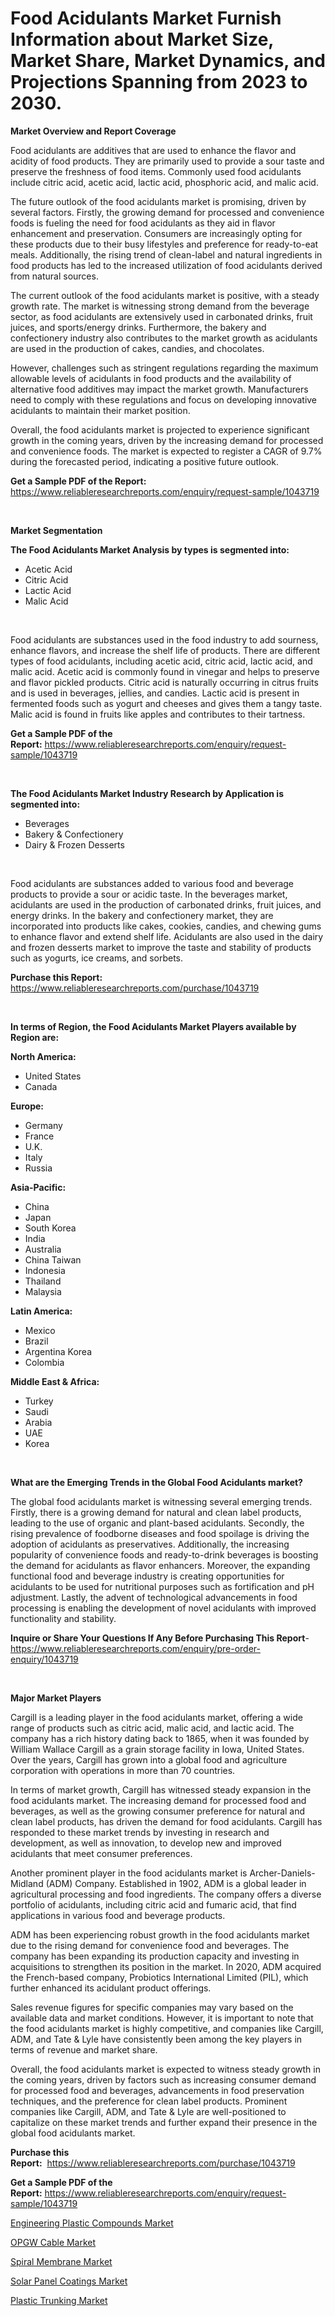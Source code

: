 <p><h1>Food Acidulants Market Furnish Information about Market Size, Market Share, Market Dynamics, and Projections Spanning from 2023 to 2030.</h1></p><p><strong>Market Overview and Report Coverage</strong></p>
<p><p>Food acidulants are additives that are used to enhance the flavor and acidity of food products. They are primarily used to provide a sour taste and preserve the freshness of food items. Commonly used food acidulants include citric acid, acetic acid, lactic acid, phosphoric acid, and malic acid.</p><p>The future outlook of the food acidulants market is promising, driven by several factors. Firstly, the growing demand for processed and convenience foods is fueling the need for food acidulants as they aid in flavor enhancement and preservation. Consumers are increasingly opting for these products due to their busy lifestyles and preference for ready-to-eat meals. Additionally, the rising trend of clean-label and natural ingredients in food products has led to the increased utilization of food acidulants derived from natural sources.</p><p>The current outlook of the food acidulants market is positive, with a steady growth rate. The market is witnessing strong demand from the beverage sector, as food acidulants are extensively used in carbonated drinks, fruit juices, and sports/energy drinks. Furthermore, the bakery and confectionery industry also contributes to the market growth as acidulants are used in the production of cakes, candies, and chocolates.</p><p>However, challenges such as stringent regulations regarding the maximum allowable levels of acidulants in food products and the availability of alternative food additives may impact the market growth. Manufacturers need to comply with these regulations and focus on developing innovative acidulants to maintain their market position.</p><p>Overall, the food acidulants market is projected to experience significant growth in the coming years, driven by the increasing demand for processed and convenience foods. The market is expected to register a CAGR of 9.7% during the forecasted period, indicating a positive future outlook.</p></p>
<p><strong>Get a Sample PDF of the Report:</strong> <a href="https://www.reliableresearchreports.com/enquiry/request-sample/1043719">https://www.reliableresearchreports.com/enquiry/request-sample/1043719</a></p>
<p>&nbsp;</p>
<p><strong>Market Segmentation</strong></p>
<p><strong>The Food Acidulants Market Analysis by types is segmented into:</strong></p>
<p><ul><li>Acetic Acid</li><li>Citric Acid</li><li>Lactic Acid</li><li>Malic Acid</li></ul></p>
<p>&nbsp;</p>
<p><p>Food acidulants are substances used in the food industry to add sourness, enhance flavors, and increase the shelf life of products. There are different types of food acidulants, including acetic acid, citric acid, lactic acid, and malic acid. Acetic acid is commonly found in vinegar and helps to preserve and flavor pickled products. Citric acid is naturally occurring in citrus fruits and is used in beverages, jellies, and candies. Lactic acid is present in fermented foods such as yogurt and cheeses and gives them a tangy taste. Malic acid is found in fruits like apples and contributes to their tartness.</p></p>
<p><strong>Get a Sample PDF of the Report:</strong>&nbsp;<a href="https://www.reliableresearchreports.com/enquiry/request-sample/1043719">https://www.reliableresearchreports.com/enquiry/request-sample/1043719</a></p>
<p>&nbsp;</p>
<p><strong>The Food Acidulants Market Industry Research by Application is segmented into:</strong></p>
<p><ul><li>Beverages</li><li>Bakery & Confectionery</li><li>Dairy & Frozen Desserts</li></ul></p>
<p>&nbsp;</p>
<p><p>Food acidulants are substances added to various food and beverage products to provide a sour or acidic taste. In the beverages market, acidulants are used in the production of carbonated drinks, fruit juices, and energy drinks. In the bakery and confectionery market, they are incorporated into products like cakes, cookies, candies, and chewing gums to enhance flavor and extend shelf life. Acidulants are also used in the dairy and frozen desserts market to improve the taste and stability of products such as yogurts, ice creams, and sorbets.</p></p>
<p><strong>Purchase this Report:</strong>&nbsp; <a href="https://www.reliableresearchreports.com/purchase/1043719">https://www.reliableresearchreports.com/purchase/1043719</a></p>
<p>&nbsp;</p>
<p><strong>In terms of Region, the Food Acidulants Market Players available by Region are:</strong></p>
<p>
    <p> <strong> North America: </strong>
        <ul>
            <li>United States</li>
            <li>Canada</li>
        </ul>
        </p> 
    <p> <strong> Europe: </strong>
        <ul>
            <li>Germany</li>
            <li>France</li>
            <li>U.K.</li>
            <li>Italy</li>
            <li>Russia</li>
        </ul>
        </p> 
    <p> <strong> Asia-Pacific: </strong>
        <ul>
            <li>China</li>
            <li>Japan</li>
            <li>South Korea</li>
            <li>India</li>
            <li>Australia</li>
            <li>China Taiwan</li>
            <li>Indonesia</li>
            <li>Thailand</li>
            <li>Malaysia</li>
        </ul>
        </p> 
    <p> <strong> Latin America: </strong>
        <ul>
            <li>Mexico</li>
            <li>Brazil</li>
            <li>Argentina Korea</li>
            <li>Colombia</li>
        </ul>
        </p> 
    <p> <strong> Middle East & Africa: </strong>
        <ul>
            <li>Turkey</li>
            <li>Saudi</li>
            <li>Arabia</li>
            <li>UAE</li>
            <li>Korea</li>
        </ul>
    </p>
    </p>
<p>&nbsp;</p>
<p><strong>What are the Emerging Trends in the Global Food Acidulants market?</strong></p>
<p><p>The global food acidulants market is witnessing several emerging trends. Firstly, there is a growing demand for natural and clean label products, leading to the use of organic and plant-based acidulants. Secondly, the rising prevalence of foodborne diseases and food spoilage is driving the adoption of acidulants as preservatives. Additionally, the increasing popularity of convenience foods and ready-to-drink beverages is boosting the demand for acidulants as flavor enhancers. Moreover, the expanding functional food and beverage industry is creating opportunities for acidulants to be used for nutritional purposes such as fortification and pH adjustment. Lastly, the advent of technological advancements in food processing is enabling the development of novel acidulants with improved functionality and stability.</p></p>
<p><strong>Inquire or Share Your Questions If Any Before Purchasing This Report</strong>- <a href="https://www.reliableresearchreports.com/enquiry/pre-order-enquiry/1043719">https://www.reliableresearchreports.com/enquiry/pre-order-enquiry/1043719</a></p>
<p>&nbsp;</p>
<p><strong>Major Market Players</strong></p>
<p><p>Cargill is a leading player in the food acidulants market, offering a wide range of products such as citric acid, malic acid, and lactic acid. The company has a rich history dating back to 1865, when it was founded by William Wallace Cargill as a grain storage facility in Iowa, United States. Over the years, Cargill has grown into a global food and agriculture corporation with operations in more than 70 countries.</p><p>In terms of market growth, Cargill has witnessed steady expansion in the food acidulants market. The increasing demand for processed food and beverages, as well as the growing consumer preference for natural and clean label products, has driven the demand for food acidulants. Cargill has responded to these market trends by investing in research and development, as well as innovation, to develop new and improved acidulants that meet consumer preferences.</p><p>Another prominent player in the food acidulants market is Archer-Daniels-Midland (ADM) Company. Established in 1902, ADM is a global leader in agricultural processing and food ingredients. The company offers a diverse portfolio of acidulants, including citric acid and fumaric acid, that find applications in various food and beverage products.</p><p>ADM has been experiencing robust growth in the food acidulants market due to the rising demand for convenience food and beverages. The company has been expanding its production capacity and investing in acquisitions to strengthen its position in the market. In 2020, ADM acquired the French-based company, Probiotics International Limited (PIL), which further enhanced its acidulant product offerings.</p><p>Sales revenue figures for specific companies may vary based on the available data and market conditions. However, it is important to note that the food acidulants market is highly competitive, and companies like Cargill, ADM, and Tate & Lyle have consistently been among the key players in terms of revenue and market share.</p><p>Overall, the food acidulants market is expected to witness steady growth in the coming years, driven by factors such as increasing consumer demand for processed food and beverages, advancements in food preservation techniques, and the preference for clean label products. Prominent companies like Cargill, ADM, and Tate & Lyle are well-positioned to capitalize on these market trends and further expand their presence in the global food acidulants market.</p></p>
<p><strong>Purchase this Report:</strong>&nbsp;&nbsp;<a href="https://www.reliableresearchreports.com/purchase/1043719">https://www.reliableresearchreports.com/purchase/1043719</a></p>
<p></p>
<p><strong>Get a Sample PDF of the Report:</strong>&nbsp;<a href="https://www.reliableresearchreports.com/enquiry/request-sample/1043719">https://www.reliableresearchreports.com/enquiry/request-sample/1043719</a></p>
<p><p><a href="https://github.com/gshchiplitsov/Market-Research-Report-List-1/blob/main/engineering-plastic-compounds-market.md">Engineering Plastic Compounds Market</a></p><p><a href="https://github.com/rahu1503/Market-Research-Report-List-1/blob/main/opgw-cable-market.md">OPGW Cable Market</a></p><p><a href="https://github.com/rahu1501/Market-Research-Report-List-1/blob/main/spiral-membrane-market.md">Spiral Membrane Market</a></p><p><a href="https://github.com/ambrozg/Market-Research-Report-List-1/blob/main/solar-panel-coatings-market.md">Solar Panel Coatings Market</a></p><p><a href="https://github.com/dzharov81/Market-Research-Report-List-1/blob/main/plastic-trunking-market.md">Plastic Trunking Market</a></p></p>